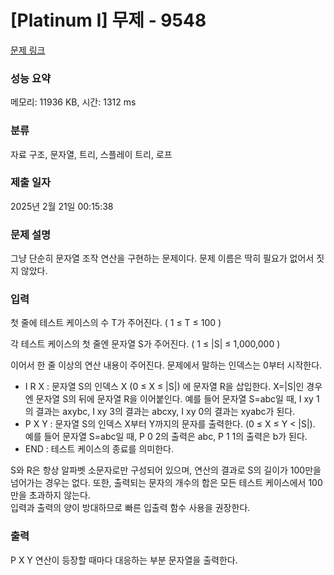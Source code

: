 # [Platinum I] 무제 - 9548 

[문제 링크](https://www.acmicpc.net/problem/9548) 

### 성능 요약

메모리: 11936 KB, 시간: 1312 ms

### 분류

자료 구조, 문자열, 트리, 스플레이 트리, 로프

### 제출 일자

2025년 2월 21일 00:15:38

### 문제 설명

<p>그냥 단순히 문자열 조작 연산을 구현하는 문제이다. 문제 이름은 딱히 필요가 없어서 짓지 않았다.</p>

### 입력 

 <p>첫 줄에 테스트 케이스의 수 T가 주어진다. ( 1 ≤ T ≤ 100 )</p>

<p>각 테스트 케이스의 첫 줄엔 문자열 S가 주어진다. ( 1 ≤ |S| ≤ 1,000,000 )</p>

<p>이어서 한 줄 이상의 연산 내용이 주어진다. 문제에서 말하는 인덱스는 0부터 시작한다.</p>

<ul>
	<li>I R X : 문자열 S의 인덱스 X (0 ≤ X ≤ |S|) 에 문자열 R을 삽입한다. X=|S|인 경우엔 문자열 S의 뒤에 문자열 R을 이어붙인다. 예를 들어 문자열 S=abc일 때, I xy 1의 결과는 axybc, I xy 3의 결과는 abcxy, I xy 0의 결과는 xyabc가 된다.</li>
	<li>P X Y : 문자열 S의 인덱스 X부터 Y까지의 문자를 출력한다. (0 ≤ X ≤ Y < |S|). 예를 들어 문자열 S=abc일 때, P 0 2의 출력은 abc, P 1 1의 출력은 b가 된다.</li>
	<li>END : 테스트 케이스의 종료를 의미한다.</li>
</ul>

<div>S와 R은 항상 알파벳 소문자로만 구성되어 있으며, 연산의 결과로 S의 길이가 100만을 넘어가는 경우는 없다. 또한, 출력되는 문자의 개수의 합은 모든 테스트 케이스에서 100만을 초과하지 않는다.</div>

<div> </div>

<div>입력과 출력의 양이 방대하므로 빠른 입출력 함수 사용을 권장한다.</div>

### 출력 

 <p>P X Y 연산이 등장할 때마다 대응하는 부분 문자열을 출력한다.</p>

